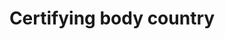 ---
title: 'Certifying body country'
slug: 'certification-certifying-body-country'
description: 'Full country name'
comment: 'select from control list'
required: False
vocabulary: 'certification-certifying-body-country.txt'
module: 'Certifying body'
cluster: 'Certification'
policy: 'Controlled value. Single select from control list.'
---